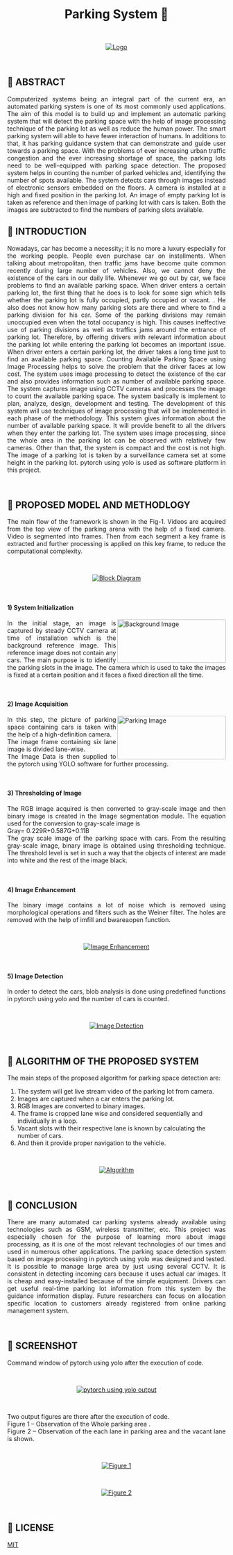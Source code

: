 <h1 align="center">Parking System  🚗</h1>
<br>
<p align="center">
  <a href="https://github.com/abhishekapk/SMART-PARKING-SYSTEM">
    <img src="https://encrypted-tbn0.gstatic.com/images?q=tbn%3AANd9GcQfaTiGrhKrZ__y70ByRq6I8cSW2m8EMRTGhlCGGP0KpXQQde5R&usqp=CAU" alt="Logo" width="auto" height="auto">
  </a></p>
<br> 
<h2>📕 ABSTRACT</h2>
<p align="justify">Computerized systems being an integral part of the current era, an automated parking system is one of its most commonly used applications.  The aim of this model is to build up and implement an automatic parking system that will detect the parking space with the help of image processing technique of the parking lot as well as reduce the human power. The smart parking system will able to have fewer interaction of humans. In additions to that, it has parking guidance system that can demonstrate and guide user towards a parking space. With the problems of ever increasing urban traffic congestion and the ever increasing shortage of space, the parking lots need to be well-equipped with parking space detection. The proposed system helps in counting the number of parked vehicles and, identifying the number of spots available. The system detects cars through images instead of electronic sensors embedded on the floors. A camera is installed at a high and fixed position in the parking lot. An image of empty parking lot is taken as reference and then image of parking lot with cars is taken. Both the images are subtracted to find the numbers of parking slots available.
<br>
</p>
<h2>📜 INTRODUCTION</h2>
 <p align="justify">Nowadays, car has become a necessity; it is no more a luxury especially for the working people. People even purchase car on installments. When talking about metropolitan, then traffic jams have become quite common recently during large number of vehicles. Also, we cannot deny the existence of the cars in our daily life. Whenever we go out by car, we face problems to find an available parking space.  When driver enters a certain parking lot, the first thing that he does is to look for some sign which tells whether the parking lot is fully occupied, partly occupied or vacant. . He also does not know how many parking slots are there and where to find a parking division for his car. Some of the parking divisions may remain unoccupied even when the total occupancy is high. This causes ineffective use of parking divisions as well as traffics jams around the entrance of parking lot. Therefore, by offering drivers with relevant information about the parking lot while entering the parking lot becomes an important issue.  When driver enters a certain parking lot, the driver takes a long time just to find an available parking space. Counting Available Parking Space using Image Processing helps to solve the problem that the driver faces at low cost. The system uses image processing to detect the existence of the car and also provides information such as number of available parking space. The system captures image using CCTV cameras and processes the image to count the available parking space. The system basically is implement  to plan, analyze, design, development and testing. The development of this system will use techniques of image processing that will be implemented in each phase of the methodology. This system gives information about the number of available parking space. It will provide benefit to all the drivers when they enter the parking lot. The system uses image processing, since the whole area in the parking lot can be observed with relatively few cameras. Other than that, the system is compact and the cost is not high. The image of a parking lot is taken by a surveillance camera set at some height in the parking lot.  pytorch using yolo is used as software platform in this project.
</p>
<br>
<h2>📃 PROPOSED MODEL AND METHODLOGY </h2>
<p align="justify"> The main flow of the framework is shown in the Fig-1. Videos are acquired from the top view of the parking arena with the help of a fixed camera. Video is segmented into frames. Then from each segment a key frame is extracted and further processing is applied on this key frame, to reduce the computational complexity.
</p>
<br>
<p align="center">
  <a href="">
    <img src="https://raw.githubusercontent.com/abhishekapk/SMART-PARKING-SYSTEM/master/Images/image1.jpg" alt="Block Diagram" width="auto" height="auto">
  </a></p>
<br>
<h4>1) System Initialization</h4>
<p align="justify"><img src="https://raw.githubusercontent.com/abhishekapk/SMART-PARKING-SYSTEM/master/Images/image2.jpg" alt="Background Image" width="250px" height="100px" align="right">In the initial stage, an image is captured by steady CCTV camera at time of installation which is the background reference image. This reference image does not contain any cars. The main purpose is to identify the parking slots in the image. The camera which is used to take the images is fixed at a certain position and it faces a fixed direction all the time.
</p>
<br>
<h4>2) Image Acquisition</h4>
<p align="justify"><img src="https://raw.githubusercontent.com/abhishekapk/SMART-PARKING-SYSTEM/master/Images/image3.jpg" alt="Parking Image" width="250px" height="100px" align="right">In this step, the picture of parking space containing cars is taken with the help of a high-definition camera. <br>
The image frame containing six lane image is divided lane-wise.<br>
The Image Data is then supplied to the pytorch using YOLO software for further processing.
</p>
<br>
<h4>3) Thresholding of Image</h4>
<p align="justify">The RGB image acquired is then converted to gray-scale image and then binary image is created in the Image segmentation module. The equation used for the conversion to gray-scale image is <br>
Gray= 0.229R+0.587G+0.11B<br>
The gray scale image of the parking space with cars. From the resulting gray-scale image, binary image is obtained using thresholding technique. The threshold level is set in such a way that the objects of interest are made into white and the rest of the image black.
</p>
<br>
<h4>4) Image Enhancement </h4>
<p align="justify">The binary image contains a lot of noise which is removed using morphological operations and filters such as the Weiner filter. The holes are removed with the help of imfill and bwareaopen  function.
</p>
<br>
<p align="center">
  <a href="">
    <img src="https://raw.githubusercontent.com/abhishekapk/SMART-PARKING-SYSTEM/master/Images/image4.jpg" alt="Image Enhancement" width="auto" height="auto">
  </a></p>
<br>
<h4>5) Image Detection</h4>
<p align="justify">In order to detect the cars, blob analysis is done using predefined functions in pytorch using yolo and the number of cars is counted.
</p>
<br>
<p align="center">
  <a href="">
    <img src="https://raw.githubusercontent.com/abhishekapk/SMART-PARKING-SYSTEM/master/Images/image5.jpg" alt="Image Detection" width="auto" height="auto">
  </a></p>
<br>
<h2>📄 ALGORITHM OF THE PROPOSED SYSTEM</h2>
<p align="justify">The main steps of the proposed algorithm for parking space detection are:
  <br></p>
  <ol>
  <li>The system will get live stream video of the parking lot from camera.</li>
  <li>Images are captured when a car enters the parking lot.</li>
  <li>RGB Images are converted to binary images.</li>
  <li>The frame is cropped lane wise and considered sequentially and individually in a loop.</li>
  <li>Vacant slots with their respective lane is known by calculating the number of cars.</li>
  <li>And then it provide proper navigation to the vehicle.</li>
  </ol>

<br>
<p align="center">
  <a href="">
    <img src="https://raw.githubusercontent.com/abhishekapk/SMART-PARKING-SYSTEM/master/Images/image6.jpg" alt="Algorithm" width="auto" height="auto">
  </a></p>
<br>
<h2>📑 CONCLUSION</h2>
<p align="justify">There are many automated car parking systems already available using technologies such as GSM, wireless transmitter, etc. This project was especially chosen for the purpose of learning more about image processing, as it is one of the most relevant technologies of our times and used in numerous other applications.
The parking space detection system based on image processing in pytorch using yolo was designed and tested. It is possible to manage large area by just using several CCTV. It is consistent in detecting incoming cars because it uses actual car images. It is cheap and easy-installed because of the simple equipment. Drivers can get useful real-time parking lot information from this system by the guidance information display. Future researchers can focus on allocation  specific location  to customers  already  registered from online parking management system.
  </p>
<br>
<h2>📸 SCREENSHOT</h2>
<p align="justify">Command window of pytorch using yolo after the execution of code.
  </p>
<br>
<p align="center">
  <a href="">
    <img src="https://raw.githubusercontent.com/abhishekapk/SMART-PARKING-SYSTEM/master/Images/image7.jpg" alt="pytorch using yolo output" width="auto" height="auto">
  </a></p>
<br>
<p align="justify">Two output figures are there after the execution of code.<br>
Figure 1 – Observation of the Whole parking area .<br>
Figure 2 – Observation of the each lane in parking area and the vacant lane is shown.
  </p>
<br>
<p align="center">
  <a href="">
    <img src="https://raw.githubusercontent.com/abhishekapk/SMART-PARKING-SYSTEM/master/Images/image8.jpg" alt="Figure 1" width="auto" height="auto">
  </a></p>
<br>
<p align="center">
  <a href="">
    <img src="https://raw.githubusercontent.com/abhishekapk/SMART-PARKING-SYSTEM/master/Images/image9.jpg" alt="Figure 2" width="auto" height="auto">
  </a></p>
<br>
<h2>📜 LICENSE</h2>

[MIT](https://github.com/abhishekapk/SMART-PARKING-SYSTEM/blob/master/LICENSE)

